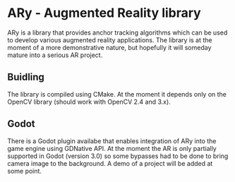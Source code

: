 ARy - Augmented Reality library
===============================

ARy is a library that provides anchor tracking algorithms which can be used to develop various augmented reality applications. The library is at the moment of a more demonstrative nature, but hopefully it will someday mature into a serious AR project.

Buidling
--------

The library is compiled using CMake. At the moment it depends only on the OpenCV library (should work with OpenCV 2.4 and 3.x).

Godot
-----

There is a Godot plugin availabe that enables integration of ARy into the game engine using GDNative API. At the moment the AR is only partially supported in Godot (version 3.0) so some bypasses had to be done to bring camera image to the background. A demo of a project will be added at some point.
